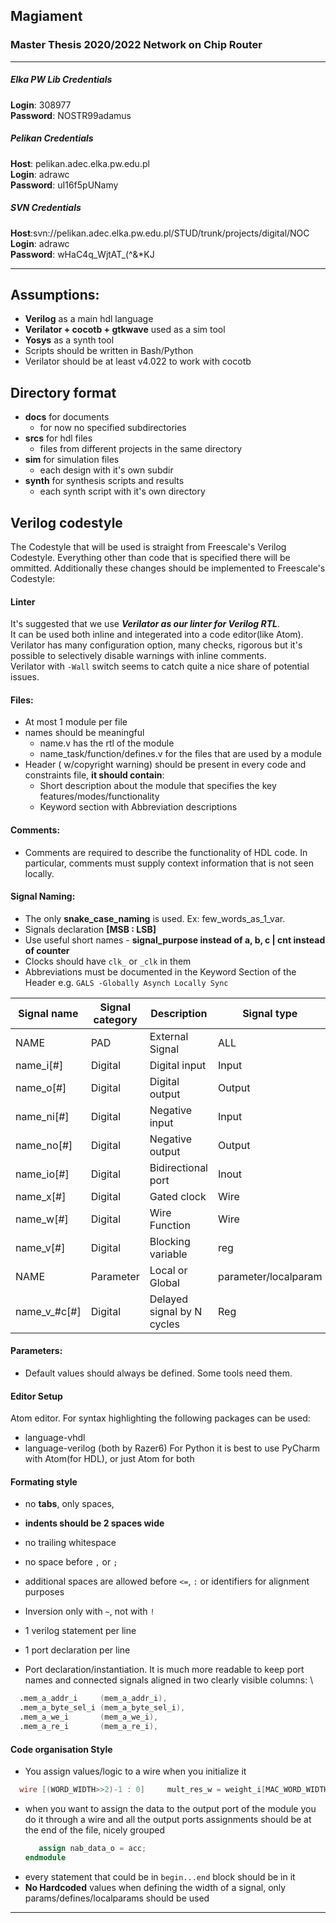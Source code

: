 ## Magiament
### Master Thesis 2020/2022 Network on Chip Router

---
##### Elka PW Lib Credentials
**Login**: 308977\
**Password**: NOSTR99adamus
##### Pelikan Credentials
**Host**: pelikan.adec.elka.pw.edu.pl\
**Login**: adrawc\
**Password**: uI16f5pUNamy
##### SVN Credentials
**Host**:svn://pelikan.adec.elka.pw.edu.pl/STUD/trunk/projects/digital/NOC\
**Login**: adrawc\
**Password**: wHaC4q_WjtAT_(^&*KJ

---
## Assumptions:
- **Verilog** as a main hdl language
- **Verilator + cocotb + gtkwave** used as a sim tool
- **Yosys** as a synth tool
- Scripts should be written in Bash/Python
- Verilator should be at least v4.022 to work with cocotb

## Directory format
- **docs** for documents
  - for now no specified subdirectories
- **srcs** for hdl files
  - files from different projects in the same directory
- **sim** for simulation files
  - each design with it's own subdir
- **synth** for synthesis scripts and results
  - each synth script with it's own directory

## Verilog codestyle
The Codestyle that will be used is straight from Freescale's Verilog Codestyle.
Everything other than code that is specified there will be ommitted.
Additionally these changes should be implemented to Freescale's Codestyle:

#### Linter
It's suggested that we use ***Verilator as our linter for Verilog RTL***.\
It can be used both inline and integerated into a code editor(like Atom).\
Verilator has many configuration option, many checks, rigorous but it's possible to selectively disable warnings with inline comments.  
Verilator with `-Wall` switch seems to catch quite a nice share of potential issues.

#### Files:
- At most 1 module per file
- names should be meaningful
  - name.v has the rtl of the module
  - name_task/function/defines.v for the files that are used by a module
- Header ( w/copyright warning) should be present in every code and constraints file, **it should contain**:
  - Short description about the module that specifies the key features/modes/functionality
  - Keyword section with Abbreviation descriptions

#### Comments:
 - Comments are required to describe the functionality of HDL code. In particular, comments must supply context information that is not seen locally.

#### Signal Naming:
- The only **snake_case_naming** is used. Ex: few_words_as_1_var.
- Signals declaration **[MSB : LSB]**
- Use useful short names - **signal_purpose instead of a, b, c | cnt instead of counter**
- Clocks should have `clk_` or `_clk` in them
- Abbreviations must be documented  in the Keyword Section of the Header e.g. `GALS -Globally Asynch Locally Sync`

| Signal name | Signal category | Description | Signal type |
| ------ | ------ | ------ | ------ |
| NAME | PAD | External Signal | ALL |
| name_i[#] | Digital | Digital input | Input |
| name_o[#] | Digital | Digital output | Output |
| name_ni[#] | Digital | Negative input | Input |
| name_no[#] | Digital | Negative output | Output |
| name_io[#] | Digital | Bidirectional port | Inout |
| name_x[#] | Digital | Gated clock | Wire |
| name_w[#] | Digital | Wire Function | Wire |
| name_v[#] | Digital | Blocking variable | reg |
| NAME | Parameter | Local or Global | parameter/localparam |
| name_v_#c[#]| Digital | Delayed signal by N cycles| Reg |


#### Parameters:
- Default values should always be defined. Some tools need them.

#### Editor Setup
Atom editor. For syntax highlighting the following packages can be used:
- language-vhdl
- language-verilog
(both by Razer6)
For Python it is best to use PyCharm with Atom(for HDL), or just Atom for both

#### Formating style
- no **tabs**, only spaces,
- **indents should be 2 spaces wide**
- no trailing whitespace
- no space before `,` or `;`
- additional spaces are allowed before `<=`, `:` or identifiers for alignment purposes
- Inversion only with `~`, not with `!`
- 1 verilog statement per line
- 1 port declaration per line

- Port declaration/instantiation.
It is much more readable to keep port names and connected signals aligned in two clearly visible columns: \
```verilog
  .mem_a_addr_i     (mem_a_addr_i),
  .mem_a_byte_sel_i (mem_a_byte_sel_i),
  .mem_a_we_i       (mem_a_we_i),
  .mem_a_re_i       (mem_a_re_i),
```

#### Code organisation Style
- You assign values/logic to a wire when you initialize it
```verilog
  wire [(WORD_WIDTH>>2)-1 : 0] 	   mult_res_w = weight_i[MAC_WORD_WIDTH-1 : 0] * activation_i[MAC_WORD_WIDTH-1 : 0];
```
- when you want to assign the data to the output port of the module you do it through a wire and all the output ports assignments should be at the end of the file, nicely grouped
  ```verilog
     assign nab_data_o = acc;
  endmodule
  ```
- every statement that could be in `begin...end` block should be in it
- **No Hardcoded** values when defining the width of a signal, only params/defines/localparams should be used

---
